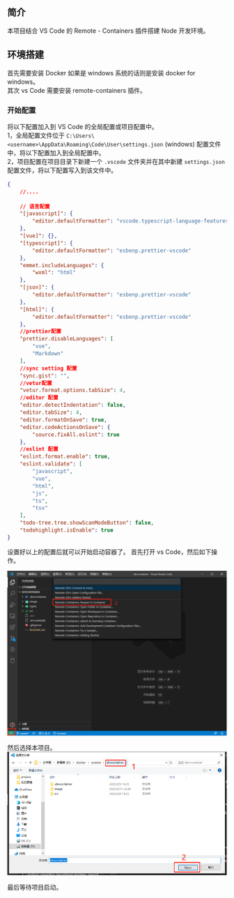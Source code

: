 ## 简介

本项目结合 VS Code 的 Remote - Containers 插件搭建 Node 开发环境。

## 环境搭建

首先需要安装 Docker 如果是 windows 系统的话则是安装 docker for windows。  
其次 vs Code 需要安装 remote-containers 插件。    

### 开始配置

将以下配置加入到 VS Code 的全局配置或项目配置中。  
1，全局配置文件位于 `C:\Users\<username>\AppData\Roaming\Code\User\settings.json` (windows) 配置文件中，将以下配置加入到全局配置中。  
2，项目配置在项目目录下新建一个 `.vscode` 文件夹并在其中新建 `settings.json` 配置文件，将以下配置写入到该文件中。  

```json
{
    //....

    // 语言配置
    "[javascript]": {
        "editor.defaultFormatter": "vscode.typescript-language-features"
    },
    "[vue]": {},
    "[typescript]": {
        "editor.defaultFormatter": "esbenp.prettier-vscode"
    },
    "emmet.includeLanguages": {
        "wxml": "html"
    },
    "[json]": {
        "editor.defaultFormatter": "esbenp.prettier-vscode"
    },
    "[html]": {
        "editor.defaultFormatter": "esbenp.prettier-vscode"
    },
    //prettier配置
    "prettier.disableLanguages": [
        "vue",
        "Markdown"
    ],
    //sync setting 配置
    "sync.gist": "",
    //vetur配置
    "vetur.format.options.tabSize": 4,
    //editor 配置
    "editor.detectIndentation": false,
    "editor.tabSize": 4,
    "editor.formatOnSave": true,
    "editor.codeActionsOnSave": {
        "source.fixAll.eslint": true
    },
    //eslint 配置
    "eslint.format.enable": true,
    "eslint.validate": [
        "javascript",
        "vue",
        "html",
        "js",
        "ts",
        "tsx"
    ],
    "todo-tree.tree.showScanModeButton": false,
    "todohighlight.isEnable": true
}
```

设置好以上的配置后就可以开始启动容器了。
首先打开 vs Code，然后如下操作。

![](./image/image-1.jpg)

然后选择本项目。  
![](./image/image-2.jpg)

最后等待项目启动。